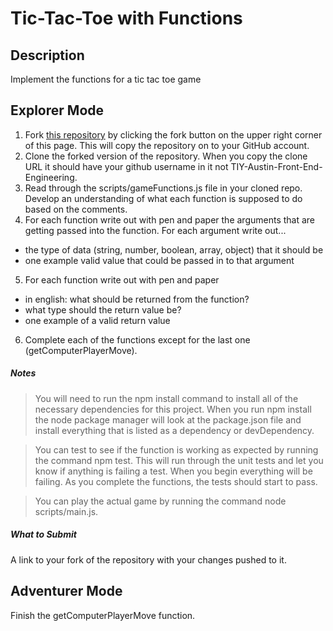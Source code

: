 # Tic-Tac-Toe with Functions

## Description

Implement the functions for a tic tac toe game

## Explorer Mode

1. Fork [this repository](https://github.com/TIY-Austin-Front-End-Engineering/tic-tac-toe-functions) by clicking the fork button on the upper right corner of this page. This will copy the repository on to your GitHub account.
2. Clone the forked version of the repository. When you copy the clone URL it should have your github username in it not TIY-Austin-Front-End-Engineering.
3. Read through the scripts/gameFunctions.js file in your cloned repo. Develop an understanding of what each function is supposed to do based on the comments.
4. For each function write out with pen and paper the arguments that are getting passed into the function. For each argument write out...
  * the type of data (string, number, boolean, array, object) that it should be
  * one example valid value that could be passed in to that argument
5. For each function write out with pen and paper
  * in english: what should be returned from the function?
  * what type should the return value be?
  * one example of a valid return value
6. Complete each of the functions except for the last one (getComputerPlayerMove).

##### Notes

> You will need to run the npm install command to install all of the necessary dependencies for this project. When you run npm install the node package manager will look at the package.json file and install everything that is listed as a dependency or devDependency.

> You can test to see if the function is working as expected by running the command npm test. This will run through the unit tests and let you know if anything is failing a test. When you begin everything will be failing. As you complete the functions, the tests should start to pass.

> You can play the actual game by running the command node scripts/main.js.

##### What to Submit

A link to your fork of the repository with your changes pushed to it.

## Adventurer Mode

Finish the getComputerPlayerMove function.
